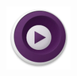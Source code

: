![mpv logo](https://raw.githubusercontent.com/mpv-player/mpv.io/master/source/images/mpv-logo-128.png)
